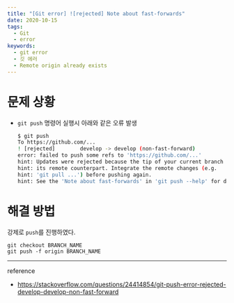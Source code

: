 ```yaml
---
title: "[Git error] ![rejected] Note about fast-forwards"
date: 2020-10-15
tags:
  - Git
  - error
keywords:
  - git error
  - 깃 에러
  - Remote origin already exists
---
```



# 문제 상황



* ``git push`` 명령어 실행시 아래와 같은 오류 발생 

    ```bash
    $ git push
    To https://github.com/...
    ! [rejected]        develop -> develop (non-fast-forward)
    error: failed to push some refs to 'https://github.com/...'
    hint: Updates were rejected because the tip of your current branch is behind
    hint: its remote counterpart. Integrate the remote changes (e.g.
    hint: 'git pull ...') before pushing again.
    hint: See the 'Note about fast-forwards' in 'git push --help' for details.
    ```



# 해결 방법 


강제로 ``push``를 진행하였다.


```
git checkout BRANCH_NAME
git push -f origin BRANCH_NAME
```





---

reference

* https://stackoverflow.com/questions/24414854/git-push-error-rejected-develop-develop-non-fast-forward